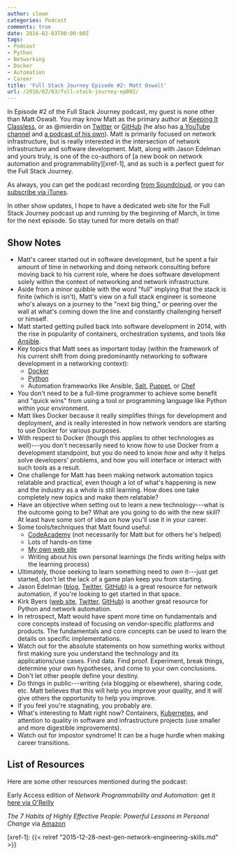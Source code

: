 ```yaml
---
author: slowe
categories: Podcast
comments: true
date: 2016-02-03T00:00:00Z
tags:
- Podcast
- Python
- Networking
- Docker
- Automation
- Career
title: 'Full Stack Journey Episode #2: Matt Oswalt'
url: /2016/02/03/full-stack-journey-ep002/
---
```


In Episode #2 of the Full Stack Journey podcast, my guest is none other than Matt Oswalt. You may know Matt as the primary author at [Keeping It Classless][link-1], or as @mierdin on [Twitter][link-3] or [GitHub][link-4] (he also has [a YouTube channel][link-2] and [a podcast of his own][link-22]). Matt is primarily focused on network infrastructure, but is really interested in the intersection of network infrastructure and software development. Matt, along with Jason Edelman and yours truly, is one of the co-authors of [a new book on network automation and programmability][xref-1], and as such is a perfect guest for the Full Stack Journey.

As always, you can get the podcast recording [from Soundcloud][link-23], or you can [subscribe via iTunes][link-24].

In other show updates, I hope to have a dedicated web site for the Full Stack Journey podcast up and running by the beginning of March, in time for the next episode. So stay tuned for more details on that!

## Show Notes

* Matt's career started out in software development, but he spent a fair amount of time in networking and doing network consulting before moving back to his current role, where he does software development solely within the context of networking and network infrastructure.
* Aside from a minor quibble with the word "full" implying that the stack is finite (which is isn't), Matt's view on a full stack engineer is someone who's always on a journey to the "next big thing," or peering over the wall at what's coming down the line and constantly challenging herself or himself.
* Matt started getting pulled back into software development in 2014, with the rise in popularity of containers, orchestration systems, and tools like [Ansible][link-6].
* Key topics that Matt sees as important today (within the framework of his current shift from doing predominantly networking to software development in a networking context):
    - [Docker][link-7]
    - [Python][link-8]
    - Automation frameworks like Ansible, [Salt][link-9], [Puppet][link-10], or [Chef][link-11]
* You don't need to be a full-time programmer to achieve some benefit and "quick wins" from using a tool or programming language like Python within your environment.
* Matt likes Docker because it really simplifies things for development and deployment, and is really interested in how network vendors are starting to use Docker for various purposes.
* With respect to Docker (though this applies to other technologies as well)---you don't necessarily need to know _how_ to use Docker from a development standpoint, but you do need to know _how_ and _why_ it helps solve developers' problems, and how you will interface or interact with such tools as a result.
* One challenge for Matt has been making network automation topics relatable and practical, even though a lot of what's happening is new and the industry as a whole is still learning. How does one take completely new topics and make them relatable?
* Have an objective when setting out to learn a new technology---what is the outcome going to be? What are you going to do with the new skill? At least have some sort of idea on how you'll use it in your career.
* Some tools/techniques that Matt found useful:
    - [CodeAcademy][link-13] (not necessarily for Matt but for others he's helped)
    - Lots of hands-on time
    - [My own web site][link-12]
    - Writing about his own personal learnings (he finds writing helps with the learning process)
* Ultimately, those seeking to learn something need to _own_ it---just get started, don't let the lack of a game plan keep you from starting.
* Jason Edelman ([blog][link-15], [Twitter][link-16], [GitHub][link-17]) is a great resource for network automation, if you're looking to get started in that space.
* Kirk Byers ([web site][link-18], [Twitter][link-19], [GitHub][link-20]) is another great resource for Python and network automation.
* In retrospect, Matt would have spent more time on fundamentals and core concepts instead of focusing on vendor-specific platforms and products. The fundamentals and core concepts can be used to learn the details on specific implementations.
* Watch out for the absolute statements on how something works without first making sure you understand the technology and its applications/use cases. Find data. Find proof. Experiment, break things, determine your own hypotheses, and come to your own conclusions.
* Don't let other people define your destiny.
* Do things in public---writing (via blogging or elsewhere), sharing code, etc. Matt believes that this will help you improve your quality, and it will give others the opportunity to help you improve.
* If you feel you're stagnating, you probably are.
* What's interesting to Matt right now? Containers, [Kubernetes][link-21], and attention to quality in software and infrastructure projects (use smaller and more digestible improvements).
* Watch out for impostor syndrome! It can be a huge hurdle when making career transitions.

## List of Resources

Here are some other resources mentioned during the podcast:

Early Access edition of _Network Programmability and Automation_: get it [here via O'Reilly][link-5]

_The 7 Habits of Highly Effective People: Powerful Lessons in Personal Change_ via [Amazon][link-14]





[link-1]: https://keepingitclassless.net
[link-2]: https://www.youtube.com/user/keepingitclassless
[link-3]: https://twitter.com/mierdin
[link-4]: https://github.com/mierdin
[link-5]: http://shop.oreilly.com/product/0636920042082.do
[link-6]: http://www.ansible.com/
[link-7]: https://www.docker.com/
[link-8]: https://www.python.org/
[link-9]: http://saltstack.com/
[link-10]: https://puppetlabs.com/
[link-11]: https://www.chef.io/chef/
[link-12]: http://www.howellyang.com
[link-13]: https://www.codecademy.com/
[link-14]: http://www.amazon.com/The-Habits-Highly-Effective-People/dp/0743269519
[link-15]: http://jedelman.com
[link-16]: https://twitter.com/jedelman8
[link-17]: https://github.com/jedelman8
[link-18]: https://pynet.twb-tech.com
[link-19]: https://twitter.com/kirkbyers
[link-20]: https://github.com/ktbyers
[link-21]: http://kubernetes.io/
[link-22]: http://classcblock.com/
[link-23]: https://soundcloud.com/fullstackjourney
[link-24]: https://itunes.apple.com/us/podcast/full-stack-journey/id1073172158?mt=2
[xref-1]: {{< relref "2015-12-28-next-gen-network-engineering-skills.md" >}}
